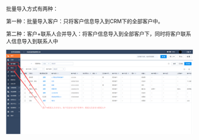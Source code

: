 批量导入方式有两种：

第一种：批量导入客户：只将客户信息导入到CRM下的全部客户中。

第二种：客户+联系人合并导入：将客户信息导入到全部客户下，同时将客户联系人信息导入到联系人中

![](/assets/cjgnkhgl8.1.png)

